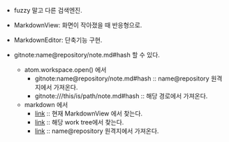 - fuzzy 말고 다른 검색엔진.

- MarkdownView: 화면이 작아졌을 때 반응형으로.

- MarkdownEditor: 단축기능 구현.

- gitnote:name@repository/note.md#hash 할 수 있다.
  - atom.workspace.open() 에서
    - gitnote:name@repository/note.md#hash :: name@repository 원격지에서 가져온다.
    - gitnote:///this/is/path/note.md#hash :: 해당 경로에서 가져온다.
  - markdown 에서
    - [link](#hash) :: 현재 MarkdownView 에서 찾는다.
    - [link](gitnote:///note.md#hash) :: 해당 work tree에서 찾는다.
    - [link](gitnote:name@repository/note.md#hash) :: name@repository 원격지에서 가져온다.
